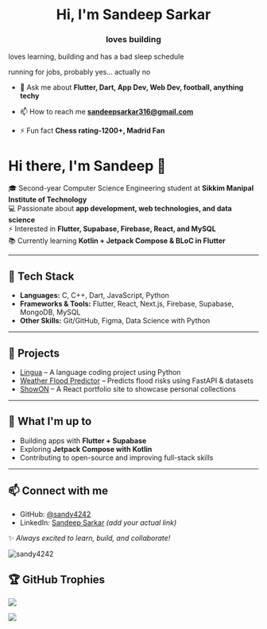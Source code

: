 <h1 align="center">Hi, I'm Sandeep Sarkar</h1>
<h3 align="center">loves building</h3>
<p/>loves learning, building and has a bad sleep schedule</p>
<p/>running for jobs, probably yes... actually no</p>

- 💬 Ask me about **Flutter, Dart, App Dev, Web Dev, football, anything techy**

- 📫 How to reach me **sandeepsarkar316@gmail.com**

- ⚡ Fun fact **Chess rating-1200+, Madrid Fan**


# Hi there, I'm Sandeep 👋

🎓 Second-year Computer Science Engineering student at **Sikkim Manipal Institute of Technology**  
💻 Passionate about **app development, web technologies, and data science**  
⚡ Interested in **Flutter, Supabase, Firebase, React, and MySQL**  
📚 Currently learning **Kotlin + Jetpack Compose & BLoC in Flutter**  

---

## 🚀 Tech Stack
- **Languages:** C, C++, Dart, JavaScript, Python  
- **Frameworks & Tools:** Flutter, React, Next.js, Firebase, Supabase, MongoDB, MySQL  
- **Other Skills:** Git/GitHub, Figma, Data Science with Python  

---

## 📌 Projects
- [Lingua](https://github.com/sandy4242/Lingua) – A language coding project using Python  
- [Weather Flood Predictor](https://github.com/sandy4242/Weather-Flood-Predictor) – Predicts flood risks using FastAPI & datasets  
- [ShowON](https://github.com/sandy4242/ShowON) – A React portfolio site to showcase personal collections  

---

## 🌱 What I'm up to
- Building apps with **Flutter + Supabase**  
- Exploring **Jetpack Compose with Kotlin**  
- Contributing to open-source and improving full-stack skills  

---

## 📫 Connect with me
- GitHub: [@sandy4242](https://github.com/sandy4242)  
- LinkedIn: [Sandeep Sarkar](https://linkedin.com) _(add your actual link)_  

✨ *Always excited to learn, build, and collaborate!*  


<p align="left"> <img src="https://komarev.com/ghpvc/?username=sandy4242&label=Profile%20views&color=0e75b6&style=flat" alt="sandy4242" /> </p>


## 🏆 GitHub Trophies
![](https://github-profile-trophy.vercel.app/?username=sandy4242&theme=radical&no-frame=false&no-bg=true&margin-w=4)




[![](https://visitcount.itsvg.in/api?id=sandy4242&icon=0&color=0)](https://visitcount.itsvg.in)
